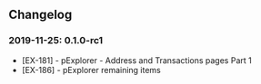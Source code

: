 
## Changelog

### 2019-11-25: 0.1.0-rc1
- [EX-181] - pExplorer - Address and Transactions pages Part 1
- [EX-186] - pExplorer remaining items